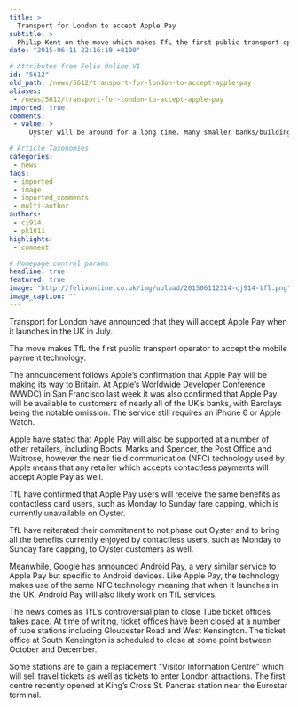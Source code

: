```yaml
---
title: >
  Transport for London to accept Apple Pay
subtitle: >
  Philip Kent on the move which makes TfL the first public transport operator to accept the payment technology
date: "2015-06-11 22:16:19 +0100"

# Attributes from Felix Online V1
id: "5612"
old_path: /news/5612/transport-for-london-to-accept-apple-pay
aliases:
 - /news/5612/transport-for-london-to-accept-apple-pay
imported: true
comments:
 - value: >
     Oyster will be around for a long time. Many smaller banks/building societies have yet to issue contactless cards, and many people will not want to involve themselves with a third party system and the data harvesting that implies just to use their phone. One might ask how Yoyo is getting on in the real world. Then there's the issue of those who are only allowed the most basic of bank accounts, if at all. <br> <br>Another big problem in a major tourist city is that visitors are not keen on contactless due to transaction charges. A £1.50 bus fare can more than double by the time the currency conversion is done and a usage fee paid.,Very good points you raise there. Although, perhaps a switch away from Oyster to ITSO may happen one day, although considering poor uptake by national rail I do not hold up hope. <br> <br>Another reason for Oyster to remain would be the discount cards (Zip, 18+ etc.), there is no reason why TfL couldn't apply those discounts to a contactless card but considering how they love checking that

# Article Taxonomies
categories:
 - news
tags:
 - imported
 - image
 - imported_comments
 - multi-author
authors:
 - cj914
 - pk1811
highlights:
 - comment

# Homepage control params
headline: true
featured: true
image: "http://felixonline.co.uk/img/upload/201506112314-cj914-tfl.png"
image_caption: ""
---
```


Transport for London have announced that they will accept Apple Pay when it launches in the UK in July.

The move makes TfL the first public transport operator to accept the mobile payment technology.

The announcement follows Apple’s confirmation that Apple Pay will be making its way to Britain. At Apple’s Worldwide Developer Conference (WWDC) in San Francisco last week it was also confirmed that Apple Pay will be available to customers of nearly all of the UK’s banks, with Barclays being the notable omission. The service still requires an iPhone 6 or Apple Watch.

Apple have stated that Apple Pay will also be supported at a number of other retailers, including Boots, Marks and Spencer, the Post Office and Waitrose, however the near field communication (NFC) technology used by Apple means that any retailer which accepts contactless payments will accept Apple Pay as well.

TfL have confirmed that Apple Pay users will receive the same benefits as contactless card users, such as Monday to Sunday fare capping, which is currently unavailable on Oyster.

TfL have reiterated their commitment to not phase out Oyster and to bring all the benefits currently enjoyed by contactless users, such as Monday to Sunday fare capping, to Oyster customers as well.

Meanwhile, Google has announced Android Pay, a very similar service to Apple Pay but specific to Android devices. Like Apple Pay, the technology makes use of the same NFC technology meaning that when it launches in the UK, Android Pay will also likely work on TfL services.

The news comes as TfL’s controversial plan to close Tube ticket offices takes pace. At time of writing, ticket offices have been closed at a number of tube stations including Gloucester Road and West Kensington. The ticket office at South Kensington is scheduled to close at some point between October and December.

Some stations are to gain a replacement “Visitor Information Centre” which will sell travel tickets as well as tickets to enter London attractions. The first centre recently opened at King’s Cross St. Pancras station near the Eurostar terminal.
